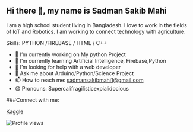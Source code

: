 ## Hi there 👋, my name is Sadman Sakib Mahi
I am a high school student living in Bangladesh. I love to work in the fields of IoT and Robotics. I am working to connect technology with agriculture.

Skills: PYTHON /FIREBASE / HTML / C++

- 🔭 I’m currently working on My python Project 
- 🌱 I’m currently learning Artificial Intelligence, Firebase,Python 
- 🤔 I’m looking for help with a web developer 
- 💬 Ask me about Arduino/Python/Science Project 
- 📫 How to reach me: sadmansakibmahi1@gmail.com 
- 😄 Pronouns: Supercalifragilisticexpialidocious

###Connect with me: 

[Kaggle](https://www.kaggle.com/sadmansakibmahi)

![Profile views](https://gpvc.arturio.dev/sadmansakibmahi2)  

